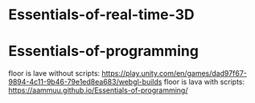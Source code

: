 # Essentials-of-real-time-3D
# Essentials-of-programming
floor is lave without scripts: https://play.unity.com/en/games/dad97f67-9894-4c11-9b46-79e1ed8ea683/webgl-builds
floor is lava with scripts: https://aammuu.github.io/Essentials-of-programming/
